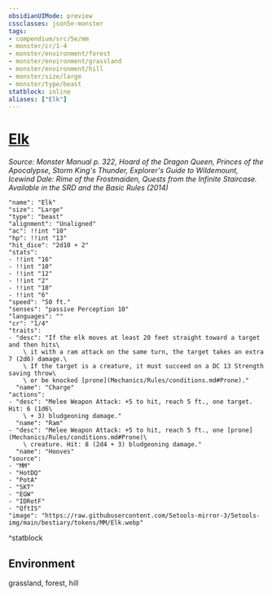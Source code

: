 ```yaml
---
obsidianUIMode: preview
cssclasses: json5e-monster
tags:
- compendium/src/5e/mm
- monster/cr/1-4
- monster/environment/forest
- monster/environment/grassland
- monster/environment/hill
- monster/size/large
- monster/type/beast
statblock: inline
aliases: ["Elk"]
---
```

# [Elk](Mechanics\bestiary\beast/elk.md)
*Source: Monster Manual p. 322, Hoard of the Dragon Queen, Princes of the Apocalypse, Storm King's Thunder, Explorer's Guide to Wildemount, Icewind Dale: Rime of the Frostmaiden, Quests from the Infinite Staircase. Available in the <span title='Systems Reference Document (5.1)'>SRD</span> and the Basic Rules (2014)*  

```statblock
"name": "Elk"
"size": "Large"
"type": "beast"
"alignment": "Unaligned"
"ac": !!int "10"
"hp": !!int "13"
"hit_dice": "2d10 + 2"
"stats":
- !!int "16"
- !!int "10"
- !!int "12"
- !!int "2"
- !!int "10"
- !!int "6"
"speed": "50 ft."
"senses": "passive Perception 10"
"languages": ""
"cr": "1/4"
"traits":
- "desc": "If the elk moves at least 20 feet straight toward a target and then hits\
    \ it with a ram attack on the same turn, the target takes an extra 7 (2d6) damage.\
    \ If the target is a creature, it must succeed on a DC 13 Strength saving throw\
    \ or be knocked [prone](Mechanics/Rules/conditions.md#Prone)."
  "name": "Charge"
"actions":
- "desc": "Melee Weapon Attack: +5 to hit, reach 5 ft., one target. Hit: 6 (1d6\
    \ + 3) bludgeoning damage."
  "name": "Ram"
- "desc": "Melee Weapon Attack: +5 to hit, reach 5 ft., one [prone](Mechanics/Rules/conditions.md#Prone)\
    \ creature. Hit: 8 (2d4 + 3) bludgeoning damage."
  "name": "Hooves"
"source":
- "MM"
- "HotDQ"
- "PotA"
- "SKT"
- "EGW"
- "IDRotF"
- "QftIS"
"image": "https://raw.githubusercontent.com/5etools-mirror-3/5etools-img/main/bestiary/tokens/MM/Elk.webp"
```
^statblock

## Environment

grassland, forest, hill